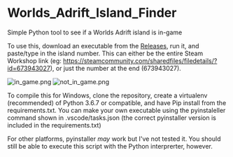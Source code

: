 # Worlds_Adrift_Island_Finder
Simple Python tool to see if a Worlds Adrift island is in-game

To use this, download an executable from the [Releases](https://github.com/wolfinabox/Worlds_Adrift_Island_Finder/releases), run it, and paste/type in the island number. This can either be the entire Steam Workshop link (eg: https://steamcommunity.com/sharedfiles/filedetails/?id=673943027), or just the number at the end (673943027).

![in_game.png](https://i.imgur.com/NVwTuVc.png)
![not_in_game.png](https://i.imgur.com/5jVuO3I.png)

To compile this for Windows, clone the repository, create a virtualenv (recommended) of Python 3.6.7 or compatible, and have Pip install from the requirements.txt. You can make your own executable using the pyinstaleller command shown in .vscode/tasks.json (the correct pyinstaller version is included in the requirements.txt)

For other platforms, pyinstaller *may* work but I've not tested it. You should still be able to execute this script with the Python interprerter, however.
